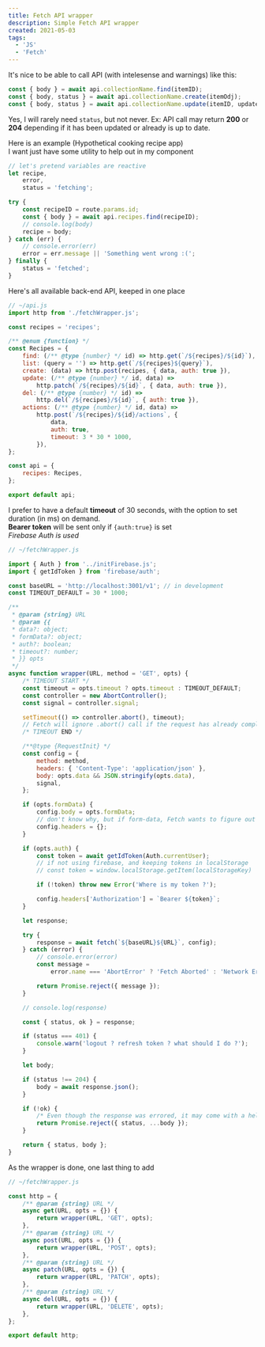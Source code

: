```yaml
---
title: Fetch API wrapper
description: Simple Fetch API wrapper
created: 2021-05-03
tags:
  - 'JS'
  - 'Fetch'
---
```


It's nice to be able to call API (with intelesense and warnings) like this:

```js
const { body } = await api.collectionName.find(itemID);
const { body, status } = await api.collectionName.create(itemOdj);
const { body, status } = await api.collectionName.update(itemID, updateObj);
```

Yes, I will rarely need `status`, but not never. Ex: API call may return **200** or **204** depending if it has been updated or already is up to date.

Here is an example (Hypothetical cooking recipe app)\
I want just have some utility to help out in my component

```js
// let's pretend variables are reactive
let recipe,
	error,
	status = 'fetching';

try {
	const recipeID = route.params.id;
	const { body } = await api.recipes.find(recipeID);
	// console.log(body)
	recipe = body;
} catch (err) {
	// console.error(err)
	error = err.message || 'Something went wrong :(';
} finally {
	status = 'fetched';
}
```

Here's all available back-end API, keeped in one place

```js
// ~/api.js
import http from './fetchWrapper.js';

const recipes = 'recipes';

/** @enum {function} */
const Recipes = {
	find: (/** @type {number} */ id) => http.get(`/${recipes}/${id}`),
	list: (query = '') => http.get(`/${recipes}${query}`),
	create: (data) => http.post(recipes, { data, auth: true }),
	update: (/** @type {number} */ id, data) =>
		http.patch(`/${recipes}/${id}`, { data, auth: true }),
	del: (/** @type {number} */ id) =>
		http.del(`/${recipes}/${id}`, { auth: true }),
	actions: (/** @type {number} */ id, data) =>
		http.post(`/${recipes}/${id}/actions`, {
			data,
			auth: true,
			timeout: 3 * 30 * 1000,
		}),
};

const api = {
	recipes: Recipes,
};

export default api;
```

I prefer to have a default **timeout** of 30 seconds, with the option to set duration (in ms) on demand.\
**Bearer token** will be sent only if `{auth:true}` is set\
_Firebase Auth is used_

```js
// ~/fetchWrapper.js

import { Auth } from '../initFirebase.js';
import { getIdToken } from 'firebase/auth';

const baseURL = 'http://localhost:3001/v1'; // in development
const TIMEOUT_DEFAULT = 30 * 1000;

/**
 * @param {string} URL
 * @param {{
 * data?: object;
 * formData?: object;
 * auth?: boolean;
 * timeout?: number;
 * }} opts
 */
async function wrapper(URL, method = 'GET', opts) {
	/* TIMEOUT START */
	const timeout = opts.timeout ? opts.timeout : TIMEOUT_DEFAULT;
	const controller = new AbortController();
	const signal = controller.signal;

	setTimeout(() => controller.abort(), timeout);
	// Fetch will ignore .abort() call if the request has already completed
	/* TIMEOUT END */

	/**@type {RequestInit} */
	const config = {
		method: method,
		headers: { 'Content-Type': 'application/json' },
		body: opts.data && JSON.stringify(opts.data),
		signal,
	};

	if (opts.formData) {
		config.body = opts.formData;
		// don't know why, but if form-data, Fetch wants to figure out headers by itself
		config.headers = {};
	}

	if (opts.auth) {
		const token = await getIdToken(Auth.currentUser);
		// if not using firebase, and keeping tokens in localStorage
		// const token = window.localStorage.getItem(localStorageKey)

		if (!token) throw new Error('Where is my token ?');

		config.headers['Authorization'] = `Bearer ${token}`;
	}

	let response;

	try {
		response = await fetch(`${baseURL}${URL}`, config);
	} catch (error) {
		// console.error(error)
		const message =
			error.name === 'AbortError' ? 'Fetch Aborted' : 'Network Error';

		return Promise.reject({ message });
	}

	// console.log(response)

	const { status, ok } = response;

	if (status === 401) {
		console.warn('logout ? refresh token ? what should I do ?');
	}

	let body;

	if (status !== 204) {
		body = await response.json();
	}

	if (!ok) {
		/* Even though the response was errored, it may come with a helpful message, that's why body is returned with status*/
		return Promise.reject({ status, ...body });
	}

	return { status, body };
}
```

As the wrapper is done, one last thing to add

```js
// ~/fetchWrapper.js

const http = {
	/** @param {string} URL */
	async get(URL, opts = {}) {
		return wrapper(URL, 'GET', opts);
	},
	/** @param {string} URL */
	async post(URL, opts = {}) {
		return wrapper(URL, 'POST', opts);
	},
	/** @param {string} URL */
	async patch(URL, opts = {}) {
		return wrapper(URL, 'PATCH', opts);
	},
	/** @param {string} URL */
	async del(URL, opts = {}) {
		return wrapper(URL, 'DELETE', opts);
	},
};

export default http;
```
